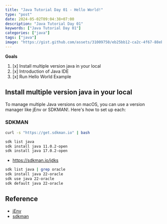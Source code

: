 ```yaml
---
title: "Java Tutorial Day 01 - Hello World!"
type: "post"
date: 2024-05-02T09:04:38+07:00
description: "Java Tutorial Day 01"
keywords: ["Java Tutorial Day 01"]
categories: ["java"]
tags: ["java"]
image: "https://gist.github.com/assets/31009750/eb25bb12-ca2c-4f67-88eb-4f472e74711c"
---
```


**Goals**

1. [x] Install multiple version java in your local
2. [x] Introduction of Java IDE
3. [x] Run Hello World Example

## Install multiple version java in your local

To manage multiple Java versions on macOS, you can use a version manager like jEnv or SDKMAN!. Here's how to set up each:

### SDKMAN

```sh
curl -s "https://get.sdkman.io" | bash
```

```sh
sdk list java
sdk install java 11.0.2-open
sdk install java 17.0.2-open
```

- https://sdkman.io/jdks

```sh
sdk list java | grep oracle
sdk install java 22-oracle
sdk use java 22-oracle
sdk default java 22-oracle
```

## Reference

- [jEnv](https://www.jenv.be/)
- [sdkman](https://sdkman.io/install)
